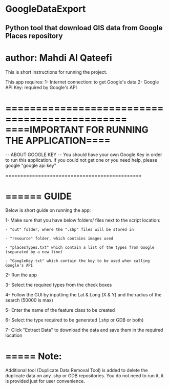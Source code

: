 # GoogleDataExport
Python tool that download GIS data from Google Places repository
----------------------------------------------------------------------
# author: Mahdi Al Qateefi
This is short instructions for running the project.

This app requires:
1- Internet connection: to get Google's data
2- Google API Key: required by Google's API

==============================================
====IMPORTANT FOR RUNNING THE APPLICATION====
==============================================
-- ABOUT GOOGLE KEY --
You should have your own Google Key in order to run this application.
If you could not get one or you need help, please google "google api key"

==============================================

======
GUIDE
======
Below is short guide on running the app:

1- Make sure that you have below folders/ files next to the script location:

	- "out" folder, where the ".shp" files will be stored in
	
	- "resource" folder, which contains images used
	
	- "placesTypes.txt" which contain a list of the types from Google (separated by a new line)
	
	- "GoogleKey.txt" which contain the key to be used when calling Google's API
	
2- Run the app

3- Select the required types from the check boxes

4- Follow the GUI by inputting the Lat & Long (X & Y) and the radius of the search (50000 is max)

5- Enter the name of the feature class to be created

6- Select the type required to be generated (.shp or GDB or both)

7- Click "Extract Data" to download the data and save them in the required location

=====
Note:
=====
Additional tool (Duplicate Data Removal Tool) is added to delete the duplicate data on any .shp or GDB repositories. You do not need to run it, it is provided just for user convenience.
